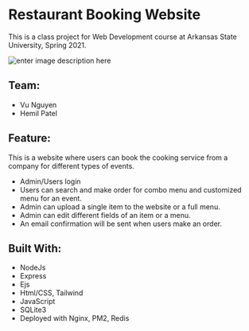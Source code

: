 # Restaurant Booking Website
This is a class project for Web Development course at Arkansas State University, Spring 2021.

![enter image description here](https://github.com/vunguyen7797/RestaurantBooking-Website/blob/main/Screen_Shot_2021-04-16_at_2.28.03_AM.png?raw=true)
## Team:
* Vu Nguyen
* Hemil Patel
## Feature:
This is a website where users can book the cooking service from a company for different types of events.
* Admin/Users login
* Users can search and make order for combo menu and customized menu for an event.
* Admin can upload a single item to the website or a full menu.
* Admin can edit different fields of an item or a menu.
* An email confirmation will be sent when users make an order.

## Built With:
* NodeJs
* Express
* Ejs
* Html/CSS, Tailwind
* JavaScript
* SQLite3
* Deployed with Nginx, PM2, Redis
